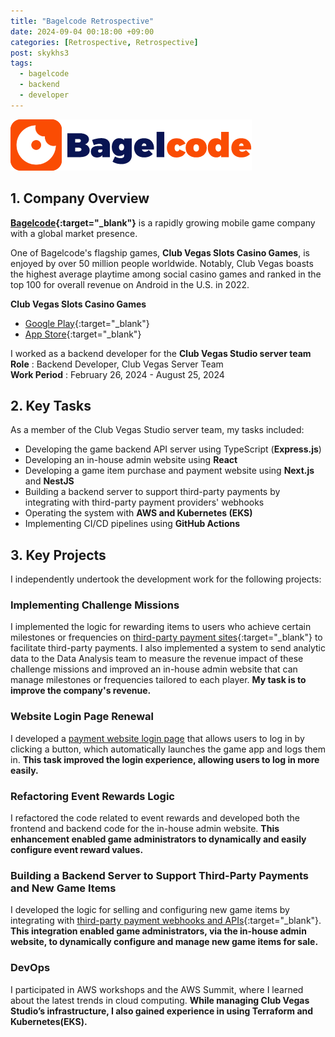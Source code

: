 ```yaml
---
title: "Bagelcode Retrospective"
date: 2024-09-04 00:18:00 +09:00
categories: [Retrospective, Retrospective]
post: skykhs3
tags:
  - bagelcode
  - backend
  - developer
---
```


<div markdown="1">
<img src="/assets/img/posts/2024-09-04-bagelcode-retrospective/logo.png" alt="logo"/>

## 1. Company Overview

**[Bagelcode](https://www.bagelcode.com/en/){:target="_blank"}** is a rapidly growing mobile game company with a global market presence.

 One of Bagelcode's flagship games, **Club Vegas Slots Casino Games**, is enjoyed by over 50 million people worldwide. Notably, Club Vegas boasts the highest average playtime among social casino games and ranked in the top 100 for overall revenue on Android in the U.S. in 2022.

**Club Vegas Slots Casino Games**
- [Google Play](https://play.google.com/store/apps/details?id=com.bagelcode.slots1){:target="_blank"}
- [App Store](https://apps.apple.com/us/app/club-vegas-slots-casino-games/id1201054588){:target="_blank"}

I worked as a backend developer for the **Club Vegas Studio server team**<br/>
**Role** : Backend Developer, Club Vegas Server Team<br/>
**Work Period** : February 26, 2024 - August 25, 2024<br/>

## 2. Key Tasks
As a member of the Club Vegas Studio server team, my tasks included:
- Developing the game backend API server using TypeScript (**Express.js**)
- Developing an in-house admin website using **React**
- Developing a game item purchase and payment website using **Next.js** and **NestJS**
- Building a backend server to support third-party payments by integrating with third-party payment providers' webhooks
- Operating the system with **AWS and Kubernetes (EKS)**
- Implementing CI/CD pipelines using **GitHub Actions**

## 3. Key Projects
I independently undertook the development work for the following projects:

### Implementing Challenge Missions
I implemented the logic for rewarding items to users who achieve certain milestones or frequencies on [third-party payment sites](https://store.clubvegasslots.com/){:target="_blank"} to facilitate third-party payments. I also implemented a system to send analytic data to the Data Analysis team to measure the revenue impact of these challenge missions and improved an in-house admin website that can manage milestones or frequencies tailored to each player. **My task is to improve the company's revenue.**

### Website Login Page Renewal
I developed a [payment website login page](https://playclubvegas.com/) that allows users to log in by clicking a button, which automatically launches the game app and logs them in. **This task improved the login experience, allowing users to log in more easily.**

### Refactoring Event Rewards Logic
I refactored the code related to event rewards and developed both the frontend and backend code for the in-house admin website. **This enhancement enabled game administrators to dynamically and easily configure event reward values.**

### Building a Backend Server to Support Third-Party Payments and New Game Items
I developed the logic for selling and configuring new game items by integrating with [third-party payment webhooks and APIs](https://developers.appcharge.com/reference/getting-started-with-appcharge-api){:target="_blank"}. **This integration enabled game administrators, via the in-house admin website, to dynamically configure and manage new game items for sale.**

### DevOps
I participated in AWS workshops and the AWS Summit, where I learned about the latest trends in cloud computing. **While managing Club Vegas Studio’s infrastructure, I also gained experience in using Terraform and Kubernetes(EKS).**

</div>